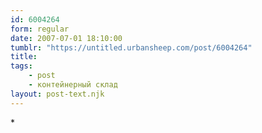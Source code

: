 ```yaml
---
id: 6004264
form: regular
date: 2007-07-01 18:10:00
tumblr: "https://untitled.urbansheep.com/post/6004264"
title:
tags:
    - post
    - контейнерный склад
layout: post-text.njk
---
```


<p>*</p>

